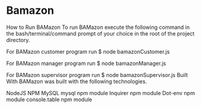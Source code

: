 # Bamazon

How to Run BAMazon
To run BAMazon execute the following command in the bash/terminal/command prompt of your choice in the root of the project directory.

For BAMazon customer program run
$ node bamazonCustomer.js

For BAMazon manager program run
$ node bamazonManager.js

For BAMazon supervisor program run
$ node bamazonSupervisor.js
Built With
BAMazon was built with the following technologies.

NodeJS
NPM
MySQL
mysql npm module
Inquirer npm module
Dot-env npm module
console.table npm module
